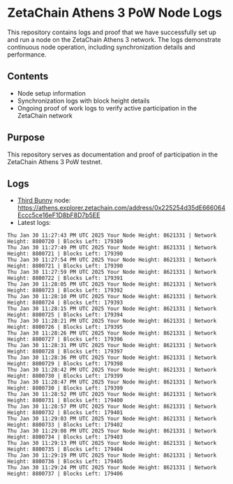 # ZetaChain Athens 3 PoW Node Logs
This repository contains logs and proof that we have successfully set up and run a node on the ZetaChain Athens 3 network. The logs demonstrate continuous node operation, including synchronization details and performance.

## Contents
- Node setup information
- Synchronization logs with block height details
- Ongoing proof of work logs to verify active participation in the ZetaChain network

## Purpose
This repository serves as documentation and proof of participation in the ZetaChain Athens 3 PoW testnet.

## Logs

- [Third Bunny](https://thirdbunny.xyz/) node: https://athens.explorer.zetachain.com/address/0x225254d35dE666064Eccc5ce16eF1D8bF8D7b5EE
- Latest logs:
```
Thu Jan 30 11:27:43 PM UTC 2025 Your Node Height: 8621331 | Network Height: 8800720 | Blocks Left: 179389
Thu Jan 30 11:27:49 PM UTC 2025 Your Node Height: 8621331 | Network Height: 8800721 | Blocks Left: 179390
Thu Jan 30 11:27:54 PM UTC 2025 Your Node Height: 8621331 | Network Height: 8800721 | Blocks Left: 179390
Thu Jan 30 11:27:59 PM UTC 2025 Your Node Height: 8621331 | Network Height: 8800722 | Blocks Left: 179391
Thu Jan 30 11:28:05 PM UTC 2025 Your Node Height: 8621331 | Network Height: 8800723 | Blocks Left: 179392
Thu Jan 30 11:28:10 PM UTC 2025 Your Node Height: 8621331 | Network Height: 8800724 | Blocks Left: 179393
Thu Jan 30 11:28:15 PM UTC 2025 Your Node Height: 8621331 | Network Height: 8800725 | Blocks Left: 179394
Thu Jan 30 11:28:21 PM UTC 2025 Your Node Height: 8621331 | Network Height: 8800726 | Blocks Left: 179395
Thu Jan 30 11:28:26 PM UTC 2025 Your Node Height: 8621331 | Network Height: 8800727 | Blocks Left: 179396
Thu Jan 30 11:28:31 PM UTC 2025 Your Node Height: 8621331 | Network Height: 8800728 | Blocks Left: 179397
Thu Jan 30 11:28:36 PM UTC 2025 Your Node Height: 8621331 | Network Height: 8800729 | Blocks Left: 179398
Thu Jan 30 11:28:42 PM UTC 2025 Your Node Height: 8621331 | Network Height: 8800730 | Blocks Left: 179399
Thu Jan 30 11:28:47 PM UTC 2025 Your Node Height: 8621331 | Network Height: 8800730 | Blocks Left: 179399
Thu Jan 30 11:28:52 PM UTC 2025 Your Node Height: 8621331 | Network Height: 8800731 | Blocks Left: 179400
Thu Jan 30 11:28:57 PM UTC 2025 Your Node Height: 8621331 | Network Height: 8800732 | Blocks Left: 179401
Thu Jan 30 11:29:03 PM UTC 2025 Your Node Height: 8621331 | Network Height: 8800733 | Blocks Left: 179402
Thu Jan 30 11:29:08 PM UTC 2025 Your Node Height: 8621331 | Network Height: 8800734 | Blocks Left: 179403
Thu Jan 30 11:29:13 PM UTC 2025 Your Node Height: 8621331 | Network Height: 8800735 | Blocks Left: 179404
Thu Jan 30 11:29:19 PM UTC 2025 Your Node Height: 8621331 | Network Height: 8800736 | Blocks Left: 179405
Thu Jan 30 11:29:24 PM UTC 2025 Your Node Height: 8621331 | Network Height: 8800737 | Blocks Left: 179406
```
